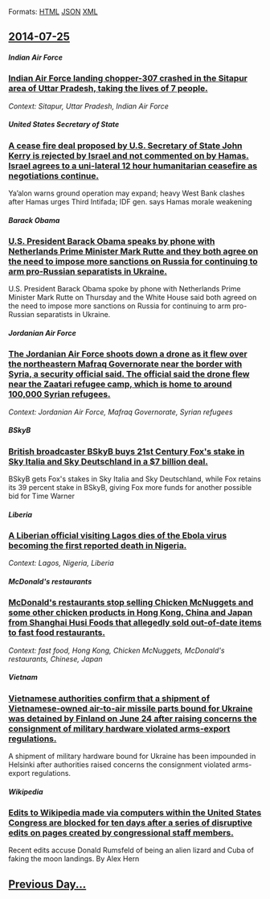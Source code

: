 
Formats: [HTML](2014/07/25/index.html)  [JSON](2014/07/25/index.json)  [XML](2014/07/25/index.xml)  

## [2014-07-25](/news/2014/07/25/index.md)

##### Indian Air Force
### [Indian Air Force landing chopper-307 crashed in the Sitapur area of Uttar Pradesh, taking the lives of 7 people. ](/news/2014/07/25/indian-air-force-landing-chopper-307-crashed-in-the-sitapur-area-of-uttar-pradesh-taking-the-lives-of-7-people.md)
_Context: Sitapur, Uttar Pradesh, Indian Air Force_

##### United States Secretary of State
### [A cease fire deal proposed by U.S. Secretary of State John Kerry is rejected by Israel and not commented on by Hamas. Israel agrees to a uni-lateral 12 hour humanitarian ceasefire as negotiations continue. ](/news/2014/07/25/a-cease-fire-deal-proposed-by-u-s-secretary-of-state-john-kerry-is-rejected-by-israel-and-not-commented-on-by-hamas-israel-agrees-to-a-uni.md)
Ya&#8217;alon warns ground operation may expand; heavy West Bank clashes after Hamas urges Third Intifada; IDF gen. says Hamas morale weakening

##### Barack Obama
### [U.S. President Barack Obama speaks by phone with Netherlands Prime Minister Mark Rutte and they both agree on the need to impose more sanctions on Russia for continuing to arm pro-Russian separatists in Ukraine. ](/news/2014/07/25/u-s-president-barack-obama-speaks-by-phone-with-netherlands-prime-minister-mark-rutte-and-they-both-agree-on-the-need-to-impose-more-sancti.md)
U.S. President Barack Obama spoke by phone with Netherlands Prime Minister Mark Rutte on Thursday and the White House said both agreed on the need to impose more sanctions on Russia for continuing to arm pro-Russian separatists in Ukraine.

##### Jordanian Air Force
### [The Jordanian Air Force shoots down a drone as it flew over the northeastern Mafraq Governorate near the border with Syria, a security official said. The official said the drone flew near the Zaatari refugee camp, which is home to around 100,000 Syrian refugees. ](/news/2014/07/25/the-jordanian-air-force-shoots-down-a-drone-as-it-flew-over-the-northeastern-mafraq-governorate-near-the-border-with-syria-a-security-offic.md)
_Context: Jordanian Air Force, Mafraq Governorate, Syrian refugees_

##### BSkyB
### [British broadcaster BSkyB buys 21st Century Fox's stake in Sky Italia and Sky Deutschland in a $7 billion deal. ](/news/2014/07/25/british-broadcaster-bskyb-buys-21st-century-fox-s-stake-in-sky-italia-and-sky-deutschland-in-a-7-billion-deal.md)
BSkyB gets Fox&#039;s stakes in Sky Italia and Sky Deutschland, while Fox retains its 39 percent stake in BSkyB, giving Fox more funds for another possible bid for Time Warner

##### Liberia
### [A Liberian official visiting Lagos dies of the Ebola virus becoming the first reported death in Nigeria. ](/news/2014/07/25/a-liberian-official-visiting-lagos-dies-of-the-ebola-virus-becoming-the-first-reported-death-in-nigeria.md)
_Context: Lagos, Nigeria, Liberia_

##### McDonald's restaurants
### [McDonald's restaurants stop selling Chicken McNuggets and some other chicken products in Hong Kong, China and Japan from Shanghai Husi Foods that allegedly sold out-of-date items to fast food restaurants. ](/news/2014/07/25/mcdonald-s-restaurants-stop-selling-chicken-mcnuggets-and-some-other-chicken-products-in-hong-kong-china-and-japan-from-shanghai-husi-foods.md)
_Context: fast food, Hong Kong, Chicken McNuggets, McDonald's restaurants, Chinese, Japan_

##### Vietnam
### [Vietnamese authorities confirm that a shipment of Vietnamese-owned air-to-air missile parts bound for Ukraine was detained by Finland on June 24 after raising concerns the consignment of military hardware violated arms-export regulations. ](/news/2014/07/25/vietnamese-authorities-confirm-that-a-shipment-of-vietnamese-owned-air-to-air-missile-parts-bound-for-ukraine-was-detained-by-finland-on-jun.md)
A shipment of military hardware bound for Ukraine has been impounded in Helsinki after authorities raised concerns the consignment violated arms-export regulations.

##### Wikipedia
### [Edits to Wikipedia made via computers within the United States Congress are blocked for ten days after a series of disruptive edits on pages created by congressional staff members. ](/news/2014/07/25/edits-to-wikipedia-made-via-computers-within-the-united-states-congress-are-blocked-for-ten-days-after-a-series-of-disruptive-edits-on-pages.md)
Recent edits accuse Donald Rumsfeld of being an alien lizard and Cuba of faking the moon landings. By Alex Hern

## [Previous Day...](/news/2014/07/24/index.md)

